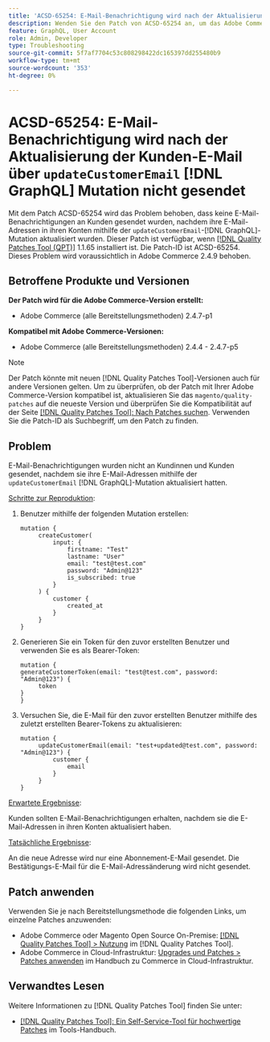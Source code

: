 ```yaml
---
title: 'ACSD-65254: E-Mail-Benachrichtigung wird nach der Aktualisierung der Kunden-E-Mail über updateCustomerEmail. [!DNL GraphQL]  nicht gesendet'
description: Wenden Sie den Patch von ACSD-65254 an, um das Adobe Commerce-Problem zu beheben, bei dem E-Mail-Benachrichtigungen an Kunden gesendet wurden, nachdem sie ihre E-Mail-Adressen in ihren Konten mit der Mutation updateCustomerEmail [!DNL GraphQL]  aktualisiert hatten.
feature: GraphQL, User Account
role: Admin, Developer
type: Troubleshooting
source-git-commit: 5f7af7704c53c808298422dc165397dd255480b9
workflow-type: tm+mt
source-wordcount: '353'
ht-degree: 0%

---
```



# ACSD-65254: E-Mail-Benachrichtigung wird nach der Aktualisierung der Kunden-E-Mail über `updateCustomerEmail` [!DNL GraphQL] Mutation nicht gesendet

Mit dem Patch ACSD-65254 wird das Problem behoben, dass keine E-Mail-Benachrichtigungen an Kunden gesendet wurden, nachdem ihre E-Mail-Adressen in ihren Konten mithilfe der `updateCustomerEmail`-[!DNL GraphQL]-Mutation aktualisiert wurden. Dieser Patch ist verfügbar, wenn [[!DNL Quality Patches Tool (QPT)]](/help/tools/quality-patches-tool/quality-patches-tool-to-self-serve-quality-patches.md) 1.1.65 installiert ist. Die Patch-ID ist ACSD-65254. Dieses Problem wird voraussichtlich in Adobe Commerce 2.4.9 behoben.

## Betroffene Produkte und Versionen

**Der Patch wird für die Adobe Commerce-Version erstellt:**

* Adobe Commerce (alle Bereitstellungsmethoden) 2.4.7-p1

**Kompatibel mit Adobe Commerce-Versionen:**

* Adobe Commerce (alle Bereitstellungsmethoden) 2.4.4 - 2.4.7-p5

>[!NOTE]
>
>Der Patch könnte mit neuen [!DNL Quality Patches Tool]-Versionen auch für andere Versionen gelten. Um zu überprüfen, ob der Patch mit Ihrer Adobe Commerce-Version kompatibel ist, aktualisieren Sie das `magento/quality-patches` auf die neueste Version und überprüfen Sie die Kompatibilität auf der Seite [[!DNL Quality Patches Tool]: Nach Patches suchen](https://experienceleague.adobe.com/tools/commerce-quality-patches/index.html?lang=de). Verwenden Sie die Patch-ID als Suchbegriff, um den Patch zu finden.

## Problem

E-Mail-Benachrichtigungen wurden nicht an Kundinnen und Kunden gesendet, nachdem sie ihre E-Mail-Adressen mithilfe der `updateCustomerEmail` [!DNL GraphQL]-Mutation aktualisiert hatten.

<u>Schritte zur Reproduktion</u>:

1. Benutzer mithilfe der folgenden Mutation erstellen:

   ```
   mutation {
   	    createCustomer(
   		    input: {
   			    firstname: "Test"
   			    lastname: "User"
   			    email: "test@test.com"
   			    password: "Admin@123"
   			    is_subscribed: true
   		    }
   	    ) {
   		    customer {
   			    created_at
   		    }
   	    }
   }
   ```

1. Generieren Sie ein Token für den zuvor erstellten Benutzer und verwenden Sie es als Bearer-Token:

   ```
   mutation {
   generateCustomerToken(email: "test@test.com", password: "Admin@123") {
   	    token
   }
   }
   ```

1. Versuchen Sie, die E-Mail für den zuvor erstellten Benutzer mithilfe des zuletzt erstellten Bearer-Tokens zu aktualisieren:

   ```
   mutation {
   	    updateCustomerEmail(email: "test+updated@test.com", password: "Admin@123") {
   		    customer {
   			    email
   		    }
   	    }
   }
   ```

<u>Erwartete Ergebnisse</u>:

Kunden sollten E-Mail-Benachrichtigungen erhalten, nachdem sie die E-Mail-Adressen in ihren Konten aktualisiert haben.

<u>Tatsächliche Ergebnisse</u>:

An die neue Adresse wird nur eine Abonnement-E-Mail gesendet. Die Bestätigungs-E-Mail für die E-Mail-Adressänderung wird nicht gesendet.

## Patch anwenden

Verwenden Sie je nach Bereitstellungsmethode die folgenden Links, um einzelne Patches anzuwenden:

* Adobe Commerce oder Magento Open Source On-Premise: [[!DNL Quality Patches Tool] > Nutzung](/help/tools/quality-patches-tool/usage.md) im [!DNL Quality Patches Tool].
* Adobe Commerce in Cloud-Infrastruktur: [Upgrades und Patches > Patches anwenden](https://experienceleague.adobe.com/docs/commerce-cloud-service/user-guide/develop/upgrade/apply-patches.html?lang=de) im Handbuch zu Commerce in Cloud-Infrastruktur.

## Verwandtes Lesen

Weitere Informationen zu [!DNL Quality Patches Tool] finden Sie unter:

* [[!DNL Quality Patches Tool]: Ein Self-Service-Tool für hochwertige Patches](/help/tools/quality-patches-tool/quality-patches-tool-to-self-serve-quality-patches.md) im Tools-Handbuch.

